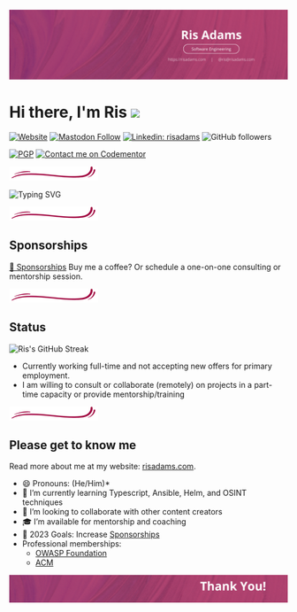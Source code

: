 ![Header: risadams.com](https://raw.githubusercontent.com/risadams/risadams/master/img/cover.png)

# Hi there, I'm Ris <img src="https://raw.githubusercontent.com/MartinHeinz/MartinHeinz/master/wave.gif" width="35px" />

[![Website](https://img.shields.io/website?label=risadams.com&style=for-the-badge&url=https%3A%2F%2Frisadams.com)](https://risadams.com) [![Mastodon Follow](https://img.shields.io/mastodon/follow/109568681193940899?domain=https%3A%2f%2fhachyderm.io&color=1DA1F2&logo=mastodon&style=for-the-badge)](https://twitter.com/risadams) [![Linkedin: risadams](https://img.shields.io/badge/-risadams-blue?style=for-the-badge&logo=Linkedin&logoColor=white&link=https://www.linkedin.com/in/risadams/)](https://www.linkedin.com/in/risadams/) ![GitHub followers](https://img.shields.io/github/followers/risadams?label=Github%20Followers&style=for-the-badge)

[![PGP](https://badgen.net/keybase/pgp/risadams)](https://keybase.io/risadams) [![Contact me on Codementor](https://www.codementor.io/m-badges/risadams/book-session.svg)](https://www.codementor.io/@risadams?refer=badge)

![Decorative line:](https://raw.githubusercontent.com/risadams/risadams/master/img/hr.png)

![Typing SVG](https://readme-typing-svg.herokuapp.com/?center=false&font=Poppins&size=22&multiline=true&height=90&color=F22A85&lines=Changing+the+world+with+software;Always+learning,+Always+Adapting;Unapologetically+Awesome)

![Decorative line:](https://raw.githubusercontent.com/risadams/risadams/master/img/hr.png)

## Sponsorships

[💖 Sponsorships](https://github.com/sponsors/risadams)
Buy me a coffee? Or schedule a one-on-one consulting or mentorship session.

![Decorative line:](https://raw.githubusercontent.com/risadams/risadams/master/img/hr.png)

## Status

![Ris's GitHub Streak](https://github-readme-streak-stats.herokuapp.com/?user=risadams&theme=radical)

- Currently working full-time and not accepting new offers for primary employment.
- I am willing to consult or collaborate (remotely) on projects in a part-time capacity or provide mentorship/training

<!-- ## Latest Blog Posts -->

<!-- BLOG-POST-LIST:START -->
<!-- BLOG-POST-LIST:END -->

![Decorative line:](https://raw.githubusercontent.com/risadams/risadams/master/img/hr.png)

## Please get to know me

Read more about me at my website: [risadams.com](https://risadams.com).

- 😄 Pronouns: (He/Him)*
- 🌱 I’m currently learning Typescript, Ansible, Helm, and OSINT techniques
- 👯 I’m looking to collaborate with other content creators
- 🎓 I’m available for mentorship and coaching
- 🥅 2023 Goals: Increase [Sponsorships](https://github.com/sponsors/risadams?o=esb)
- Professional memberships:
  - [OWASP Foundation](https://owasp.org/membership/)
  - [ACM](https://www.acm.org/membership)

![Footer: Thanks!](https://raw.githubusercontent.com/risadams/risadams/master/img/footer.png)

